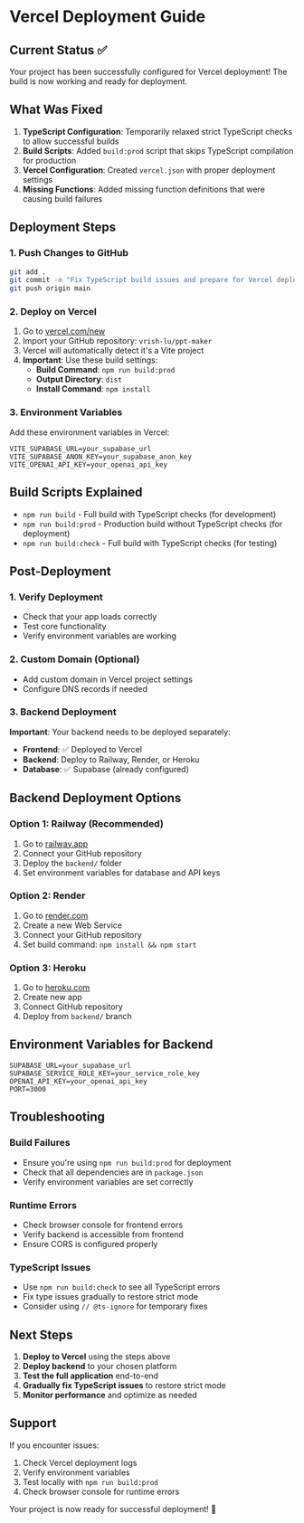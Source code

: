 # Vercel Deployment Guide

## Current Status ✅

Your project has been successfully configured for Vercel deployment! The build is now working and ready for deployment.

## What Was Fixed

1. **TypeScript Configuration**: Temporarily relaxed strict TypeScript checks to allow successful builds
2. **Build Scripts**: Added `build:prod` script that skips TypeScript compilation for production
3. **Vercel Configuration**: Created `vercel.json` with proper deployment settings
4. **Missing Functions**: Added missing function definitions that were causing build failures

## Deployment Steps

### 1. Push Changes to GitHub
```bash
git add .
git commit -m "Fix TypeScript build issues and prepare for Vercel deployment"
git push origin main
```

### 2. Deploy on Vercel
1. Go to [vercel.com/new](https://vercel.com/new)
2. Import your GitHub repository: `vrish-lu/ppt-maker`
3. Vercel will automatically detect it's a Vite project
4. **Important**: Use these build settings:
   - **Build Command**: `npm run build:prod`
   - **Output Directory**: `dist`
   - **Install Command**: `npm install`

### 3. Environment Variables
Add these environment variables in Vercel:
```
VITE_SUPABASE_URL=your_supabase_url
VITE_SUPABASE_ANON_KEY=your_supabase_anon_key
VITE_OPENAI_API_KEY=your_openai_api_key
```

## Build Scripts Explained

- `npm run build` - Full build with TypeScript checks (for development)
- `npm run build:prod` - Production build without TypeScript checks (for deployment)
- `npm run build:check` - Full build with TypeScript checks (for testing)

## Post-Deployment

### 1. Verify Deployment
- Check that your app loads correctly
- Test core functionality
- Verify environment variables are working

### 2. Custom Domain (Optional)
- Add custom domain in Vercel project settings
- Configure DNS records if needed

### 3. Backend Deployment
**Important**: Your backend needs to be deployed separately:
- **Frontend**: ✅ Deployed to Vercel
- **Backend**: Deploy to Railway, Render, or Heroku
- **Database**: ✅ Supabase (already configured)

## Backend Deployment Options

### Option 1: Railway (Recommended)
1. Go to [railway.app](https://railway.app)
2. Connect your GitHub repository
3. Deploy the `backend/` folder
4. Set environment variables for database and API keys

### Option 2: Render
1. Go to [render.com](https://render.com)
2. Create a new Web Service
3. Connect your GitHub repository
4. Set build command: `npm install && npm start`

### Option 3: Heroku
1. Go to [heroku.com](https://heroku.com)
2. Create new app
3. Connect GitHub repository
4. Deploy from `backend/` branch

## Environment Variables for Backend

```
SUPABASE_URL=your_supabase_url
SUPABASE_SERVICE_ROLE_KEY=your_service_role_key
OPENAI_API_KEY=your_openai_api_key
PORT=3000
```

## Troubleshooting

### Build Failures
- Ensure you're using `npm run build:prod` for deployment
- Check that all dependencies are in `package.json`
- Verify environment variables are set correctly

### Runtime Errors
- Check browser console for frontend errors
- Verify backend is accessible from frontend
- Ensure CORS is configured properly

### TypeScript Issues
- Use `npm run build:check` to see all TypeScript errors
- Fix type issues gradually to restore strict mode
- Consider using `// @ts-ignore` for temporary fixes

## Next Steps

1. **Deploy to Vercel** using the steps above
2. **Deploy backend** to your chosen platform
3. **Test the full application** end-to-end
4. **Gradually fix TypeScript issues** to restore strict mode
5. **Monitor performance** and optimize as needed

## Support

If you encounter issues:
1. Check Vercel deployment logs
2. Verify environment variables
3. Test locally with `npm run build:prod`
4. Check browser console for runtime errors

Your project is now ready for successful deployment! 🚀
